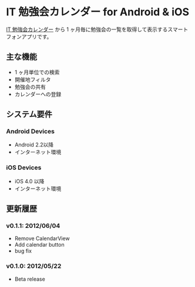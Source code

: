 IT 勉強会カレンダー for Android & iOS
===================================
[IT 勉強会カレンダー](https://www.google.com/calendar/embed?src=fvijvohm91uifvd9hratehf65k%40group.calendar.google.com)
から 1 ヶ月毎に勉強会の一覧を取得して表示するスマートフォンアプリです。

## 主な機能
- 1 ヶ月単位での検索
- 開催地フィルタ
- 勉強会の共有
- カレンダーへの登録

## システム要件
### Android Devices
- Android 2.2以降
- インターネット環境

### iOS Devices
- iOS 4.0 以降
- インターネット環境

## 更新履歴
### v0.1.1: 2012/06/04
- Remove CalendarView
- Add calendar button
- bug fix

### v0.1.0: 2012/05/22
- Beta release
